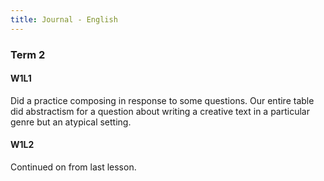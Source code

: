 ```yaml
---
title: Journal - English
---
```


### Term 2
#### W1L1
Did a practice composing in response to some questions. Our entire table did abstractism for a question about writing a creative text in a particular genre but an atypical setting.

#### W1L2
Continued on from last lesson.




